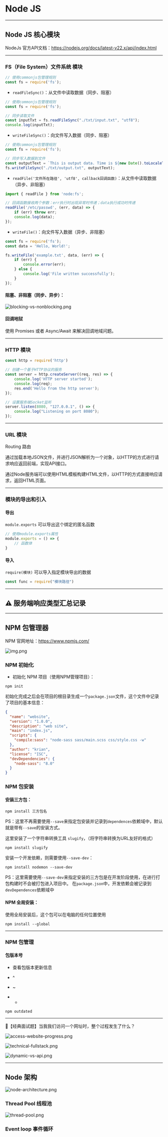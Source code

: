 # Node JS

---

## Node JS 核心模块

NodeJs 官方API文档：https://nodejs.org/docs/latest-v22.x/api/index.html

---

### FS（File System）文件系统 模块

```javascript
// 使用commonjs包管理规则
const fs = require('fs');
```

- `readFileSync()`：从文件中读取数据（同步、阻塞）

```javascript
// 使用commonjs包管理规则
const fs = require('fs');

// 同步读取文件
const inputTxt = fs.readFileSync("./txt/input.txt", "utf8");
console.log(inputTxt);
```

- `writeFileSync()`：向文件写入数据（同步、阻塞）

```javascript
// 使用commonjs包管理规则
const fs = require('fs');

// 同步写入数据到文件
const outputText = `This is output data. Time is ${new Date().toLocaleTimeString()}`;
fs.writeFileSync("./txt/output.txt", outputText);
```

- `readFile('文件所在路径', 'utf8', callback回调函数)`：从文件中读取数据（异步、非阻塞）

```javascript
import { readFile } from 'node:fs';

// 回调函数接收两个参数：err执行时出现异常时传递；data执行成功时传递
readFile('/etc/passwd', (err, data) => {
    if (err) throw err;
    console.log(data);
});
```

- `writeFile()`：向文件写入数据（异步、非阻塞）

```javascript
const fs = require('fs');
const data = 'Hello, World!';

fs.writeFile('example.txt', data, (err) => {
    if (err) {
        console.error(err);
    } else {
        console.log('File written successfully');
    }
});
```

#### 阻塞、非阻塞（同步、异步）：

![blocking-vs-nonblocking.png](notebook-Image/blocking-vs-nonblocking.png)

#### 回调地狱

使用 Promises 或者 Async/Await 来解决回调地域问题。

---

### HTTP 模块

```javascript
const http = require('http')

// 创建一个基于HTTP协议的服务
const server = http.createServer((req, res) => {
    console.log('HTTP server started');
    console.log(req);
    res.end('Hello from the http server');
});

// 设置服务端Socket监听
server.listen(8080, "127.0.0.1", () => {
    console.log("Listening on port 8080");
});
```

---

### URL 模块

Routing 路由

通过加载本地JSON文件，并进行JSON解析为一个对象，以HTTP的方式进行请求响应返回前端，实现API接口。

通过Node服务端可以使用HTML模板构建HTML文件，以HTTP的方式直接响应请求，返回HTML页面。

---

### 模块的导出和引入

#### 导出

`module.exports` 可以导出这个绑定的匿名函数

```javascript
// 使用module.exports属性
module.exports = () => {
    // 函数体
}
```

#### 导入

`require(模块)` 可以导入指定模块导出的数据

```javascript
const func = require("模块路径")
```

---

## ⚠️ 服务端响应类型汇总记录


---

## NPM 包管理器

NPM 官网地址：https://www.npmjs.com/

![img.png](notebook-image/npm-homepage.png)

### NPM 初始化

- 初始化 NPM 项目（使用NPM管理项目）：

```shell
npm init
```

初始化完成之后会在项目的根目录生成一个`package.json`文件，这个文件中记录了项目的基本信息：

```json
{
  "name": "website",
  "version": "1.0.0",
  "description": "web site",
  "main": "index.js",
  "scripts": {
    "compile:sass": "node-sass sass/main.scss css/style.css -w"
  },
  "author": "krian",
  "license": "ISC",
  "devDependencies": {
    "node-sass": "8.0"
  }
}
```

### NPM 包安装

#### 安装三方包：

```shell
npm install 三方包名
```

PS：这里不再需要使用`--save`来指定包安装并记录到`dependences`依赖域中，默认就是带有`--save`的安装方式。

这里安装了一个字符串转换工具 `slugify`，（将字符串转换为URL友好的格式）

```shell
npm install slugify
```

安装一个开发依赖，则需要使用`--save-dev`：

```shell
npm install nodemon --save-dev
```

PS：这里需要使用`--save-dev`来指定安装的三方包是在开发阶段使用，在进行打包构建时不会被打包进入项目中。
在`package.json`中，开发依赖会被记录到`devDependences`依赖域中

#### NPM 全局安装：

使用全局安装后，这个包可以在电脑的任何位置使用

```shell
npm install --global
```

---

### NPM 包管理

#### 包版本号

- 查看包版本更新信息

- ^
- ~
- *

```shell
npm outdated
```

---

📌【经典面试题】当我我们访问一个网址时，整个过程发生了什么？

![access-website-progress.png](notebook-image/access-website-progress.png)

![technical-fullstack.png](notebook-image/technical-fullstack.png)

![dynamic-vs-api.png](notebook-image/dynamic-vs-api.png)

--- 

## Node 架构

![node-architecture.png](notebook-image/node-architecture.png)

### Thread Pool 线程池

![thread-pool.png](notebook-image/thread-pool.png)

### Event loop 事件循环